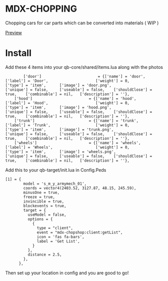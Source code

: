 # MDX-CHOPPING

Chopping cars for car parts which can be converted into materials ( WIP )

[Preview](https://www.youtube.com/watch?v=26pRXRSw1BM)

# Install

Add these 4 items into your qb-core/shared/items.lua along with the photos
```
        ['door'] 						 = {['name'] = 'door', 							['label'] = 'Door', 					['weight'] = 0, 		['type'] = 'item', 		['image'] = 'door.png', 				['unique'] = false, 	['useable'] = false, 	['shouldClose'] = true,	   ['combinable'] = nil,   ['description'] = ''},
	['hood'] 						 = {['name'] = 'hood', 							['label'] = 'Hood', 					['weight'] = 0, 		['type'] = 'item', 		['image'] = 'hood.png', 				['unique'] = false, 	['useable'] = false, 	['shouldClose'] = true,	   ['combinable'] = nil,   ['description'] = ''},
	['trunk'] 						 = {['name'] = 'trunk', 						['label'] = 'Trunk', 					['weight'] = 0, 		['type'] = 'item', 		['image'] = 'trunk.png', 				['unique'] = false, 	['useable'] = false, 	['shouldClose'] = true,	   ['combinable'] = nil,   ['description'] = ''},
	['wheels'] 						 = {['name'] = 'wheels', 						['label'] = 'Wheels', 					['weight'] = 0, 		['type'] = 'item', 		['image'] = 'wheels.png', 				['unique'] = false, 	['useable'] = false, 	['shouldClose'] = true,	   ['combinable'] = nil,   ['description'] = ''},
```
Add this to your qb-target/init.lua in Config.Peds

```
[1] = { 
		model = 's_m_y_armymech_01', 
		coords = vector4(2403.52, 3127.87, 48.15, 245.59),
		minusOne = true, 
		freeze = true, 
		invincible = true, 
		blockevents = true,
		target = { 
		  useModel = false, 
		  options = { 
			{ 
			  type = "client", 
			  event = "mdx-chopshop:client:getList", 
			  icon = 'fas fa-bars', 
			  label = 'Get List', 
			}
		  },
		  distance = 2.5, 
		},
	  },
```

Then set up your location in config and you are good to go!


